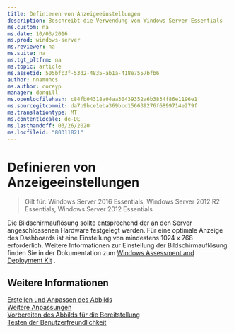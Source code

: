 ```yaml
---
title: Definieren von Anzeigeeinstellungen
description: Beschreibt die Verwendung von Windows Server Essentials
ms.custom: na
ms.date: 10/03/2016
ms.prod: windows-server
ms.reviewer: na
ms.suite: na
ms.tgt_pltfrm: na
ms.topic: article
ms.assetid: 505bfc3f-53d2-4835-ab1a-418e7557bfb6
author: nnamuhcs
ms.author: coreyp
manager: dongill
ms.openlocfilehash: c84fb04318a04aa30439352a6b3834f86e1196e1
ms.sourcegitcommit: da7b9bce1eba369bcd156639276f6899714e279f
ms.translationtype: MT
ms.contentlocale: de-DE
ms.lasthandoff: 03/26/2020
ms.locfileid: "80311821"
---
```

# <a name="define-display-settings"></a>Definieren von Anzeigeeinstellungen

>Gilt für: Windows Server 2016 Essentials, Windows Server 2012 R2 Essentials, Windows Server 2012 Essentials

Die Bildschirmauflösung sollte entsprechend der an den Server angeschlossenen Hardware festgelegt werden. Für eine optimale Anzeige des Dashboards ist eine Einstellung von mindestens 1024 x 768 erforderlich. Weitere Informationen zur Einstellung der Bildschirmauflösung finden Sie in der Dokumentation zum [Windows Assessment and Deployment Kit](https://go.microsoft.com/fwlink/?LinkId=248694) .  
  
## <a name="see-also"></a>Weitere Informationen  
 [Erstellen und Anpassen des Abbilds](Creating-and-Customizing-the-Image.md)   
 [Weitere Anpassungen](Additional-Customizations.md)   
 [Vorbereiten des Abbilds für die Bereitstellung](Preparing-the-Image-for-Deployment.md)   
 [Testen der Benutzerfreundlichkeit](Testing-the-Customer-Experience.md)